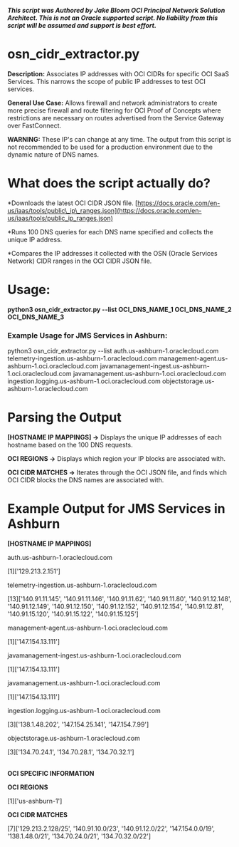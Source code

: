 ***This script was Authored by Jake Bloom OCI Principal Network Solution Architect. This is not an Oracle supported script. No liability from this script will be assumed and support is best effort.***

# osn\_cidr\_extractor.py

**Description:** Associates IP addresses with OCI CIDRs for specific OCI SaaS Services. This narrows the scope of public IP addresses to test OCI services.

**General Use Case:** Allows firewall and network administrators to create more precise firewall and route filtering for OCI Proof of Concepts where restrictions are necessary on routes advertised from the Service Gateway over FastConnect.

**WARNING:** These IP's can change at any time. The output from this script is not recommended to be used for a production environment due to the dynamic nature of DNS names.

# What does the script actually do?

*Downloads the latest OCI CIDR JSON file. [https://docs.oracle.com/en-us/iaas/tools/public\_ip\_ranges.json](https://docs.oracle.com/en-us/iaas/tools/public_ip_ranges.json)

*Runs 100 DNS queries for each DNS name specified and collects the unique IP address.

*Compares the IP addresses it collected with the OSN (Oracle Services Network) CIDR ranges in the OCI CIDR JSON file.

# Usage:

**python3 osn\_cidr\_extractor.py --list OCI\_DNS\_NAME\_1 OCI\_DNS\_NAME\_2 OCI\_DNS\_NAME_3**

### Example Usage for JMS Services in Ashburn:

python3 osn\_cidr\_extractor.py --list auth.us-ashburn-1.oraclecloud.com telemetry-ingestion.us-ashburn-1.oraclecloud.com management-agent.us-ashburn-1.oci.oraclecloud.com javamanagement-ingest.us-ashburn-1.oci.oraclecloud.com javamanagement.us-ashburn-1.oci.oraclecloud.com ingestion.logging.us-ashburn-1.oci.oraclecloud.com objectstorage.us-ashburn-1.oraclecloud.com

# Parsing the Output

**\[HOSTNAME IP MAPPINGS\] ->** Displays the unique IP addresses of each hostname based on the 100 DNS requests.

**OCI REGIONS ->** Displays which region your IP blocks are associated with.

**OCI CIDR MATCHES ->** Iterates through the OCI JSON file, and finds which OCI CIDR blocks the DNS names are associated with.

# **Example Output for JMS Services in Ashburn**

**\[HOSTNAME IP MAPPINGS\]**

auth.us-ashburn-1.oraclecloud.com

\[1\]\['129.213.2.151'\]

telemetry-ingestion.us-ashburn-1.oraclecloud.com

\[13\]\['140.91.11.145', '140.91.11.146', '140.91.11.62', '140.91.11.80', '140.91.12.148', '140.91.12.149', '140.91.12.150', '140.91.12.152', '140.91.12.154', '140.91.12.81', '140.91.15.120', '140.91.15.122', '140.91.15.125'\]

management-agent.us-ashburn-1.oci.oraclecloud.com

\[1\]\['147.154.13.111'\]

javamanagement-ingest.us-ashburn-1.oci.oraclecloud.com

\[1\]\['147.154.13.111'\]

javamanagement.us-ashburn-1.oci.oraclecloud.com

\[1\]\['147.154.13.111'\]

ingestion.logging.us-ashburn-1.oci.oraclecloud.com

\[3\]\['138.1.48.202', '147.154.25.141', '147.154.7.99'\]

objectstorage.us-ashburn-1.oraclecloud.com

\[3\]\['134.70.24.1', '134.70.28.1', '134.70.32.1'\]

\
**********OCI SPECIFIC INFORMATION**********

**OCI REGIONS**

\[1\]\['us-ashburn-1'\]

**OCI CIDR MATCHES**

\[7\]\['129.213.2.128/25', '140.91.10.0/23', '140.91.12.0/22', '147.154.0.0/19', '138.1.48.0/21', '134.70.24.0/21', '134.70.32.0/22'\]
